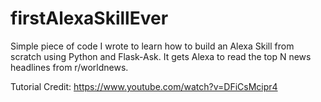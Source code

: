 # firstAlexaSkillEver

Simple piece of code I wrote to learn how to build an Alexa Skill from scratch using Python and Flask-Ask. It gets Alexa to read the top N news headlines from r/worldnews.

Tutorial Credit: https://www.youtube.com/watch?v=DFiCsMcipr4

